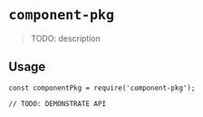 # `component-pkg`

> TODO: description

## Usage

```
const componentPkg = require('component-pkg');

// TODO: DEMONSTRATE API
```

